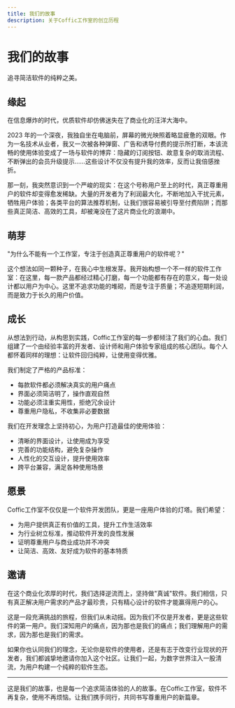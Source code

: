 ```yaml
---
title: 我们的故事
description: 关于Coffic工作室的创立历程
---
```


# 我们的故事

追寻简洁软件的纯粹之美。

## 缘起

在信息爆炸的时代，优质软件却仿佛迷失在了商业化的汪洋大海中。

2023 年的一个深夜，我独自坐在电脑前，屏幕的微光映照着略显疲惫的双眼。作为一名技术从业者，我又一次被各种弹窗、广告和诱导付费的提示所打断，本该流畅的使用体验变成了一场与软件的博弈：隐藏的订阅按钮、故意复杂的取消流程、不断弹出的会员升级提示……这些设计不仅没有提升我的效率，反而让我倍感挫折。

那一刻，我突然意识到一个严峻的现实：在这个号称用户至上的时代，真正尊重用户的软件却变得愈发稀缺。大量的开发者为了利润最大化，不断地加入干扰元素，牺牲用户体验；各类平台的算法推荐机制，让我们很容易被引导至付费陷阱；而那些真正简洁、高效的工具，却被淹没在了这片商业化的浪潮中。

## 萌芽

"为什么不能有一个工作室，专注于创造真正尊重用户的软件呢？"

这个想法如同一颗种子，在我心中生根发芽。我开始构想一个不一样的软件工作室：在这里，每一款产品都经过精心打磨，每一个功能都有存在的意义，每一处设计都以用户为中心。这里不追求功能的堆砌，而是专注于质量；不追逐短期利润，而是致力于长久的用户价值。

## 成长

从想法到行动，从构思到实践，Coffic工作室的每一步都倾注了我们的心血。我们组建了一个由经验丰富的开发者、设计师和用户体验专家组成的核心团队。每个人都怀着同样的理想：让软件回归纯粹，让使用变得优雅。

我们制定了严格的产品标准：

- 每款软件都必须解决真实的用户痛点
- 界面必须简洁明了，操作直观自然
- 功能必须注重实用性，拒绝冗余设计
- 尊重用户隐私，不收集非必要数据

我们在开发理念上坚持初心，为用户打造最佳的使用体验：

- 清晰的界面设计，让使用成为享受
- 完善的功能结构，避免复杂操作
- 人性化的交互设计，提升使用效率
- 跨平台兼容，满足各种使用场景

## 愿景

Coffic工作室不仅仅是一个软件开发团队，更是一座用户体验的灯塔。我们希望：

- 为用户提供真正有价值的工具，提升工作生活效率
- 为行业树立标准，推动软件开发的良性发展
- 证明尊重用户与商业成功并不冲突
- 让简洁、高效、友好成为软件的基本特质

## 邀请

在这个商业化浓厚的时代，我们选择逆流而上，坚持做"真诚"软件。我们相信，只有真正解决用户需求的产品才最珍贵，只有精心设计的软件才能赢得用户的心。

这是一段充满挑战的旅程，但我们从未动摇。因为我们不仅是开发者，更是这些软件的第一用户。我们深知用户的痛点，因为那也是我们的痛点；我们理解用户的需求，因为那也是我们的需求。

如果你也认同我们的理念，无论你是软件的使用者，还是有志于改变行业现状的开发者，我们都诚挚地邀请你加入这个社区。让我们一起，为数字世界注入一股清流，为用户构建一个纯粹的软件生态。

---

这是我们的故事，也是每一个追求简洁体验的人的故事。在Coffic工作室，软件不再复杂，使用不再烦恼。让我们携手同行，共同书写尊重用户的新篇章。
